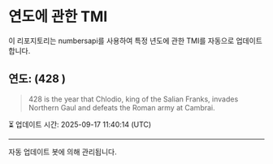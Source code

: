 
# 연도에 관한 TMI

이 리포지토리는 numbersapi를 사용하여 특정 년도에 관한 TMI를 자동으로 업데이트합니다.

## 연도: (428 )
> 428 is the year that Chlodio, king of the Salian Franks, invades Northern Gaul and defeats the Roman army at Cambrai.

⏳ 업데이트 시간: 2025-09-17 11:40:14 (UTC)

---
자동 업데이트 봇에 의해 관리됩니다.

